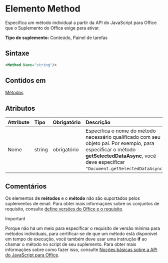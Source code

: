 # <a name="method-element"></a>Elemento Method

Especifica um método individual a partir da API do JavaScript para Office que o Suplemento do Office exige para ativar.

**Tipo de suplemento:** Conteúdo, Painel de tarefas

## <a name="syntax"></a>Sintaxe

```XML
<Method Name="string"/>
```

## <a name="contained-in"></a>Contidos em

[Métodos](methods.md)

## <a name="attributes"></a>Atributos

|**Attribute**|**Tipo**|**Obrigatório**|**Descrição**|
|:-----|:-----|:-----|:-----|
|Nome|string|obrigatório|Especifica o nome do método necessário qualificado com seu objeto pai. Por exemplo, para especificar o método **getSelectedDataAsync**, você deve especificar `"Document.getSelectedDataAsync"`.|

## <a name="remarks"></a>Comentários

Os elementos de **métodos** e o **método** não são suportados pelos suplementos de email. Para obter mais informações sobre os conjuntos de requisito, consulte [define versões do Office e o requisito](https://docs.microsoft.com/office/dev/add-ins/develop/office-versions-and-requirement-sets).

> [!IMPORTANT] 
> Porque não há um meio para especificar o requisito de versão mínima para métodos individuais, para certificar-se de que um método está disponível em tempo de execução, você também deve usar uma instrução **if** ao chamar o método no script de seu suplemento. Para obter mais informações sobre como fazer isso, consulte [Noções básicas sobre a API do JavaScript para Office](https://docs.microsoft.com/office/dev/add-ins/develop/understanding-the-javascript-api-for-office).

